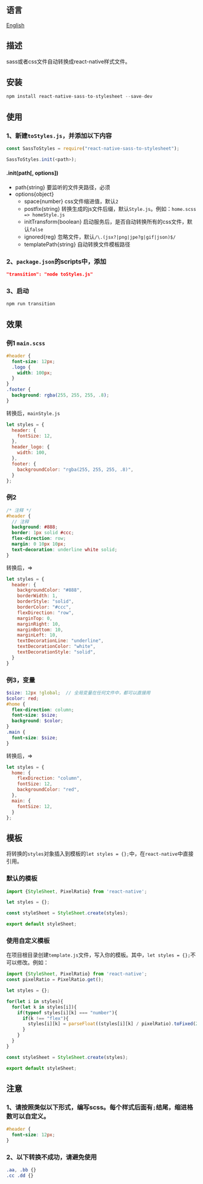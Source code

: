 ## 语言
[English](https://github.com/kszitt/react-native-sass-to-styleSheet/blob/master/README.md)

## 描述
sass或者css文件自动转换成react-native样式文件。

## 安装
``` javascript
npm install react-native-sass-to-stylesheet --save-dev
```

## 使用
### 1、新建`toStyles.js`，并添加以下内容
``` javascript
const SassToStyles = require("react-native-sass-to-stylesheet");

SassToStyles.init(<path>);
```

#### .init(path[, options])
- path{string} 要监听的文件夹路径，必须
- options{object}
    - space{number} css文件缩进值，默认`2`
    - postfix{string} 转换生成的js文件后缀，默认`Style.js`。例如：`home.scss => homeStyle.js`
    - initTransform{boolean} 启动服务后，是否自动转换所有的css文件，默认`false`
    - ignored{reg} 忽略文件，默认`/\.(jsx?|png|jpe?g|gif|json)$/`
    - templatePath{string} 自动转换文件模板路径

### 2、`package.json`的scripts中，添加
``` json
"transition": "node toStyles.js"
```

### 3、启动
``` javascript
npm run transition
```

## 效果
### 例1 `main.scss`
``` scss
#header {
  font-size: 12px;
  .logo {
    width: 100px;
  }
}
.footer {
  background: rgba(255, 255, 255, .8);
}
```
转换后，`mainStyle.js`
``` javascript
let styles = {
  header: {
    fontSize: 12,
  },
  header_logo: {
    width: 100,
  },
  footer: {
    backgroundColor: "rgba(255, 255, 255, .8)",
  }
};
```
### 例2
``` scss
/* 注释 */
#header {
  // 注释
  background: #888;
  border: 1px solid #ccc;
  flex-direction: row;
  margin: 0 10px 10px;
  text-decoration: underline white solid;
}
```
转换后，=>
``` javascript
let styles = {
  header: {
    backgroundColor: "#888",
    borderWidth: 1,
    borderStyle: "solid",
    borderColor: "#ccc",
    flexDirection: "row",
    marginTop: 0,
    marginRight: 10,
    marginBottom: 10,
    marginLeft: 10,
    textDecorationLine: "underline",
    textDecorationColor: "white",
    textDecorationStyle: "solid",
  }
}
```
### 例3，变量
``` scss
$size: 12px !global;  // 全局变量在任何文件中，都可以直接用
$color: red;
#home {
  flex-direction: column;
  font-size: $size;
  background: $color;
}
.main {
  font-size: $size;
}
```
转换后，=>
``` javascript
let styles = {
  home: {
    flexDirection: "column",
    fontSize: 12,
    backgroundColor: "red",
  },
  main: {
    fontSize: 12,
  }
};
```

## 模板
将转换的`styles`对象插入到模板的`let styles = {};`中，在`react-native`中直接引用。  

### 默认的模板
``` javascript
import {StyleSheet, PixelRatio} from 'react-native';

let styles = {};

const styleSheet = StyleSheet.create(styles);

export default styleSheet;
```
### 使用自定义模板
在项目根目录创建`template.js`文件，写入你的模板。其中，`let styles = {};`不可以修改。例如：
``` javascript
import {StyleSheet, PixelRatio} from 'react-native';
const pixelRatio = PixelRatio.get();

let styles = {};

for(let i in styles){
  for(let k in styles[i]){
    if(typeof styles[i][k] === "number"){
      if(k !== "flex"){
        styles[i][k] = parseFloat((styles[i][k] / pixelRatio).toFixed(2));
      }
    }
  }
}

const styleSheet = StyleSheet.create(styles);

export default styleSheet;
```

## 注意
### 1、请按照类似以下形式，编写scss。每个样式后面有`;`结尾，缩进格数可以自定义。
``` scss
#header {
  font-size: 12px;
}
```
### 2、以下转换不成功，请避免使用
``` scss
.aa, .bb {}
.cc .dd {}
```